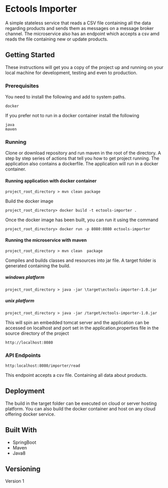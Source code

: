 # Ectools Importer
A simple stateless service that reads a CSV
file containing all the data regarding products and sends them as messages on a
message broker channel. The microservice also has an endpoint which accepts a csv 
amd reads the file containing new or update products.
## Getting Started

These instructions will get you a copy of the project up and running
on your local machine for development, testing and even to production.

### Prerequisites
You need to install the following and add to system paths.
```
docker
```
If you prefer not to run in a docker container install the following
```
java
maven
```

### Running
Clone or download repository and run maven in the root of the directory. A step by step
series of actions that tell you how to get project running. 
The application also contains a dockerfile. The application will run in a docker container.
#### Running application with docker container
```
project_root_directory > mvn clean package
```
Build the docker image 
```
project_root_directory> docker build -t ectools-importer .
```
Once the docker image has been built, you can run it using the command
```
project_root_directory> docker run -p 8080:8080 ectools-importer
```
#### Running the microservice with maven
```
project_root_directory > mvn clean  package
```
Compiles and builds classes and resources into jar file. A target folder 
is generated containing the build.
##### windows platform
```
project_root_directory > java -jar \target\ectools-importer-1.0.jar
```
##### unix platform
```
project_root_directory > java -jar /target/ectools-importer-1.0.jar
```
This will spin an embedded tomcat server and the application
can be accessed on localhost and port set in the application.properties
file in the source directory of the project
```
http://localhost:8080
```
### API Endpoints
```
http:localhost:8080/importer/read
```
This endpoint accepts a csv file. Containing all data about products.
## Deployment
The build in the target folder can be executed on cloud or server hosting platform.
You can also build the docker container and host on any cloud offering docker service.

## Built With
- SpringBoot
- Maven
- Java8

## Versioning
Version 1